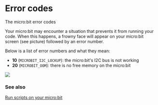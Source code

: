 # Error codes

The micro:bit error codes

Your micro:bit may encounter a situation that prevents it from running your code. When this happens, a frowny face will appear on your micro:bit screen (see picture) followed by an error number.

Below is a list of error numbers and what they mean:

* **10** (`MICROBIT_I2C_LOCKUP`): the micro:bit's I2C bus is not working
* **20** (`MICROBIT_OOM`): there is no free memory on the micro:bit

![](/static/mb/device/error-codes-0.png)

### See also

[Run scripts on your micro:bit](/device/usb)

